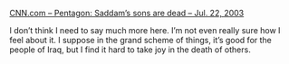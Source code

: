 [CNN.com – Pentagon: Saddam’s sons are dead – Jul. 22, 2003][1]

I don’t think I need to say much more here. I’m not even really sure how I feel about it. I suppose in the grand scheme of things, it’s good for the people of Iraq, but I find it hard to take joy in the death of others.

 [1]: http://www.cnn.com/2003/WORLD/meast/07/22/sprj.irq.sons/index.html "CNN.com - Pentagon: Saddam's sons are dead - Jul. 22, 2003"